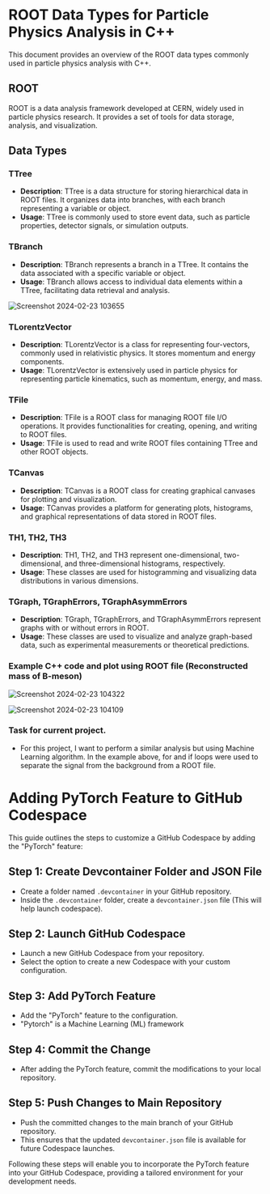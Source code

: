 # ROOT Data Types for Particle Physics Analysis in C++

This document provides an overview of the ROOT data types commonly used in particle physics analysis with C++.

## ROOT

ROOT is a data analysis framework developed at CERN, widely used in particle physics research. It provides a set of tools for data storage, analysis, and visualization.

## Data Types

### TTree

- **Description**: TTree is a data structure for storing hierarchical data in ROOT files. It organizes data into branches, with each branch representing a variable or object.
- **Usage**: TTree is commonly used to store event data, such as particle properties, detector signals, or simulation outputs.

### TBranch

- **Description**: TBranch represents a branch in a TTree. It contains the data associated with a specific variable or object.
- **Usage**: TBranch allows access to individual data elements within a TTree, facilitating data retrieval and analysis.
  
![Screenshot 2024-02-23 103655](https://github.com/ubsuny/MLppCollision_CP2P2024/assets/143828394/aa644036-c197-4ee1-9bee-7087edd50bc4)

### TLorentzVector

- **Description**: TLorentzVector is a class for representing four-vectors, commonly used in relativistic physics. It stores momentum and energy components.
- **Usage**: TLorentzVector is extensively used in particle physics for representing particle kinematics, such as momentum, energy, and mass.

### TFile

- **Description**: TFile is a ROOT class for managing ROOT file I/O operations. It provides functionalities for creating, opening, and writing to ROOT files.
- **Usage**: TFile is used to read and write ROOT files containing TTree and other ROOT objects.

### TCanvas

- **Description**: TCanvas is a ROOT class for creating graphical canvases for plotting and visualization.
- **Usage**: TCanvas provides a platform for generating plots, histograms, and graphical representations of data stored in ROOT files.

### TH1, TH2, TH3

- **Description**: TH1, TH2, and TH3 represent one-dimensional, two-dimensional, and three-dimensional histograms, respectively.
- **Usage**: These classes are used for histogramming and visualizing data distributions in various dimensions.

### TGraph, TGraphErrors, TGraphAsymmErrors

- **Description**: TGraph, TGraphErrors, and TGraphAsymmErrors represent graphs with or without errors in ROOT.
- **Usage**: These classes are used to visualize and analyze graph-based data, such as experimental measurements or theoretical predictions.

### Example C++ code and plot using ROOT file (Reconstructed mass of B-meson)

![Screenshot 2024-02-23 104322](https://github.com/ubsuny/MLppCollision_CP2P2024/assets/143828394/d48761de-6454-476c-bb7f-2d945d4fa565)

![Screenshot 2024-02-23 104109](https://github.com/ubsuny/MLppCollision_CP2P2024/assets/143828394/dc24a4a9-1e0a-4cd4-8904-2d908e2a796a)

### Task for current project.

- For this project, I want to perform a similar analysis but using Machine Learning algorithm. In the example above, for and if loops were used to separate the signal from the background from a ROOT file.


# Adding PyTorch Feature to GitHub Codespace

This guide outlines the steps to customize a GitHub Codespace by adding the "PyTorch" feature:

## Step 1: Create Devcontainer Folder and JSON File

- Create a folder named `.devcontainer` in your GitHub repository.
- Inside the `.devcontainer` folder, create a `devcontainer.json` file (This will help launch codespace).

## Step 2: Launch GitHub Codespace

- Launch a new GitHub Codespace from your repository.
- Select the option to create a new Codespace with your custom configuration.

## Step 3: Add PyTorch Feature

- Add the "PyTorch" feature to the configuration.
- "Pytorch" is a Machine Learning (ML) framework

## Step 4: Commit the Change

- After adding the PyTorch feature, commit the modifications to your local repository.

## Step 5: Push Changes to Main Repository

- Push the committed changes to the main branch of your GitHub repository.
- This ensures that the updated `devcontainer.json` file is available for future Codespace launches.

Following these steps will enable you to incorporate the PyTorch feature into your GitHub Codespace, providing a tailored environment for your development needs.


